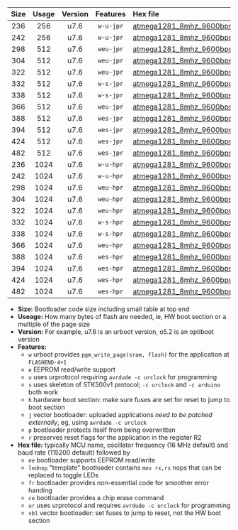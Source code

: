 |Size|Usage|Version|Features|Hex file|
|:-:|:-:|:-:|:-:|:--|
|236|256|u7.6|`w-u-jpr`|[atmega1281_8mhz_9600bps_ur_vbl.hex](https://raw.githubusercontent.com/stefanrueger/urboot/main//atmega1281_8mhz_9600bps_ur_vbl.hex)|
|242|256|u7.6|`w-u-jpr`|[atmega1281_8mhz_9600bps_lednop_ur_vbl.hex](https://raw.githubusercontent.com/stefanrueger/urboot/main//atmega1281_8mhz_9600bps_lednop_ur_vbl.hex)|
|298|512|u7.6|`weu-jpr`|[atmega1281_8mhz_9600bps_ee_ur_vbl.hex](https://raw.githubusercontent.com/stefanrueger/urboot/main//atmega1281_8mhz_9600bps_ee_ur_vbl.hex)|
|304|512|u7.6|`weu-jpr`|[atmega1281_8mhz_9600bps_ee_lednop_ur_vbl.hex](https://raw.githubusercontent.com/stefanrueger/urboot/main//atmega1281_8mhz_9600bps_ee_lednop_ur_vbl.hex)|
|322|512|u7.6|`weu-jpr`|[atmega1281_8mhz_9600bps_ee_lednop_fr_ur_vbl.hex](https://raw.githubusercontent.com/stefanrueger/urboot/main//atmega1281_8mhz_9600bps_ee_lednop_fr_ur_vbl.hex)|
|332|512|u7.6|`w-s-jpr`|[atmega1281_8mhz_9600bps_vbl.hex](https://raw.githubusercontent.com/stefanrueger/urboot/main//atmega1281_8mhz_9600bps_vbl.hex)|
|338|512|u7.6|`w-s-jpr`|[atmega1281_8mhz_9600bps_lednop_vbl.hex](https://raw.githubusercontent.com/stefanrueger/urboot/main//atmega1281_8mhz_9600bps_lednop_vbl.hex)|
|366|512|u7.6|`weu-jpr`|[atmega1281_8mhz_9600bps_ee_lednop_fr_ce_ur_vbl.hex](https://raw.githubusercontent.com/stefanrueger/urboot/main//atmega1281_8mhz_9600bps_ee_lednop_fr_ce_ur_vbl.hex)|
|388|512|u7.6|`wes-jpr`|[atmega1281_8mhz_9600bps_ee_vbl.hex](https://raw.githubusercontent.com/stefanrueger/urboot/main//atmega1281_8mhz_9600bps_ee_vbl.hex)|
|394|512|u7.6|`wes-jpr`|[atmega1281_8mhz_9600bps_ee_lednop_vbl.hex](https://raw.githubusercontent.com/stefanrueger/urboot/main//atmega1281_8mhz_9600bps_ee_lednop_vbl.hex)|
|424|512|u7.6|`wes-jpr`|[atmega1281_8mhz_9600bps_ee_lednop_fr_vbl.hex](https://raw.githubusercontent.com/stefanrueger/urboot/main//atmega1281_8mhz_9600bps_ee_lednop_fr_vbl.hex)|
|482|512|u7.6|`wes-jpr`|[atmega1281_8mhz_9600bps_ee_lednop_fr_ce_vbl.hex](https://raw.githubusercontent.com/stefanrueger/urboot/main//atmega1281_8mhz_9600bps_ee_lednop_fr_ce_vbl.hex)|
|236|1024|u7.6|`w-u-hpr`|[atmega1281_8mhz_9600bps_ur.hex](https://raw.githubusercontent.com/stefanrueger/urboot/main//atmega1281_8mhz_9600bps_ur.hex)|
|242|1024|u7.6|`w-u-hpr`|[atmega1281_8mhz_9600bps_lednop_ur.hex](https://raw.githubusercontent.com/stefanrueger/urboot/main//atmega1281_8mhz_9600bps_lednop_ur.hex)|
|298|1024|u7.6|`weu-hpr`|[atmega1281_8mhz_9600bps_ee_ur.hex](https://raw.githubusercontent.com/stefanrueger/urboot/main//atmega1281_8mhz_9600bps_ee_ur.hex)|
|304|1024|u7.6|`weu-hpr`|[atmega1281_8mhz_9600bps_ee_lednop_ur.hex](https://raw.githubusercontent.com/stefanrueger/urboot/main//atmega1281_8mhz_9600bps_ee_lednop_ur.hex)|
|322|1024|u7.6|`weu-hpr`|[atmega1281_8mhz_9600bps_ee_lednop_fr_ur.hex](https://raw.githubusercontent.com/stefanrueger/urboot/main//atmega1281_8mhz_9600bps_ee_lednop_fr_ur.hex)|
|332|1024|u7.6|`w-s-hpr`|[atmega1281_8mhz_9600bps.hex](https://raw.githubusercontent.com/stefanrueger/urboot/main//atmega1281_8mhz_9600bps.hex)|
|338|1024|u7.6|`w-s-hpr`|[atmega1281_8mhz_9600bps_lednop.hex](https://raw.githubusercontent.com/stefanrueger/urboot/main//atmega1281_8mhz_9600bps_lednop.hex)|
|366|1024|u7.6|`weu-hpr`|[atmega1281_8mhz_9600bps_ee_lednop_fr_ce_ur.hex](https://raw.githubusercontent.com/stefanrueger/urboot/main//atmega1281_8mhz_9600bps_ee_lednop_fr_ce_ur.hex)|
|388|1024|u7.6|`wes-hpr`|[atmega1281_8mhz_9600bps_ee.hex](https://raw.githubusercontent.com/stefanrueger/urboot/main//atmega1281_8mhz_9600bps_ee.hex)|
|394|1024|u7.6|`wes-hpr`|[atmega1281_8mhz_9600bps_ee_lednop.hex](https://raw.githubusercontent.com/stefanrueger/urboot/main//atmega1281_8mhz_9600bps_ee_lednop.hex)|
|424|1024|u7.6|`wes-hpr`|[atmega1281_8mhz_9600bps_ee_lednop_fr.hex](https://raw.githubusercontent.com/stefanrueger/urboot/main//atmega1281_8mhz_9600bps_ee_lednop_fr.hex)|
|482|1024|u7.6|`wes-hpr`|[atmega1281_8mhz_9600bps_ee_lednop_fr_ce.hex](https://raw.githubusercontent.com/stefanrueger/urboot/main//atmega1281_8mhz_9600bps_ee_lednop_fr_ce.hex)|

- **Size:** Bootloader code size including small table at top end
- **Useage:** How many bytes of flash are needed, ie, HW boot section or a multiple of the page size
- **Version:** For example, u7.6 is an urboot version, o5.2 is an optiboot version
- **Features:**
  + `w` urboot provides `pgm_write_page(sram, flash)` for the application at `FLASHEND-4+1`
  + `e` EEPROM read/write support
  + `u` uses urprotocol requiring `avrdude -c urclock` for programming
  + `s` uses skeleton of STK500v1 protocol; `-c urclock` and `-c arduino` both work
  + `h` hardware boot section: make sure fuses are set for reset to jump to boot section
  + `j` vector bootloader: uploaded applications *need to be patched externally*, eg, using `avrdude -c urclock`
  + `p` bootloader protects itself from being overwritten
  + `r` preserves reset flags for the application in the register R2
- **Hex file:** typically MCU name, oscillator frequency (16 MHz default) and baud rate (115200 default) followed by
  + `ee` bootloader supports EEPROM read/write
  + `lednop` "template" bootloader contains `mov rx,rx` nops that can be replaced to toggle LEDs
  + `fr` bootloader provides non-essential code for smoother error handing
  + `ce` bootloader provides a chip erase command
  + `ur` uses urprotocol and requires `avrdude -c urclock` for programming
  + `vbl` vector bootloader: set fuses to jump to reset, not the HW boot section
